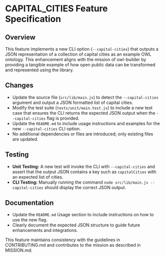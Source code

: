 # CAPITAL_CITIES Feature Specification

## Overview
This feature implements a new CLI option (`--capital-cities`) that outputs a JSON representation of a collection of capital cities as an example OWL ontology. This enhancement aligns with the mission of owl-builder by providing a tangible example of how open public data can be transformed and represented using the library.

## Changes
- Update the source file (`src/lib/main.js`) to detect the `--capital-cities` argument and output a JSON formatted list of capital cities.
- Modify the test suite (`tests/unit/main.test.js`) to include a new test case that ensures the CLI returns the expected JSON output when the `--capital-cities` flag is provided.
- Update the `README.md` to include usage instructions and examples for the new `--capital-cities` CLI option.
- No additional dependencies or files are introduced; only existing files are updated.

## Testing
- **Unit Testing:** A new test will invoke the CLI with `--capital-cities` and assert that the output JSON contains a key such as `capitalCities` with an expected list of cities.
- **CLI Testing:** Manually running the command `node src/lib/main.js --capital-cities` should display the correct JSON output.

## Documentation
- Update the `README.md` Usage section to include instructions on how to use the new flag.
- Clearly document the expected JSON structure to guide future enhancements and integrations.

This feature maintains consistency with the guidelines in CONTRIBUTING.md and contributes to the mission as described in MISSION.md.